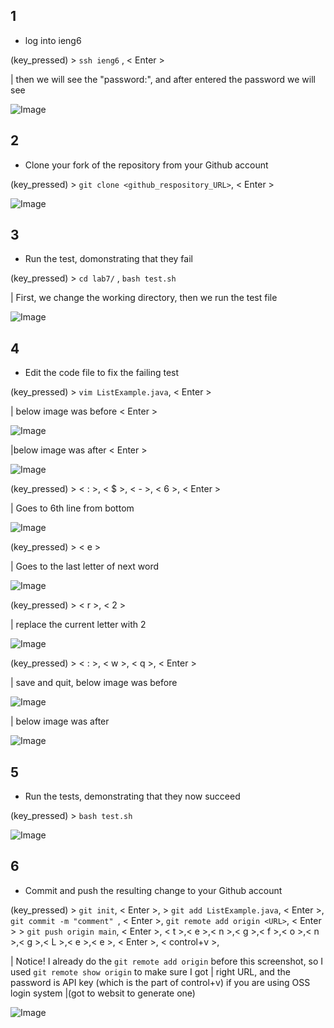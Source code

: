 
## 1
  * log into ieng6
 
(key_pressed) > `ssh ieng6` , < Enter >

  | then we will see the "password:", and after entered the password we will see

  ![Image](https://tengfonglee.github.io/cse15l-lab-reports/lab4/photo/login.png)

## 2
  * Clone your fork of the repository from your Github account
  
(key_pressed) > `git clone <github_respository_URL>`, < Enter >
  

  ![Image](https://tengfonglee.github.io/cse15l-lab-reports/lab4/photo/git_clone.png)
  
## 3
  * Run the test, domonstrating that they fail
  
(key_pressed) > `cd lab7/` , `bash test.sh`
  
  | First, we change the working directory, then we run the test file
  
  ![Image](https://tengfonglee.github.io/cse15l-lab-reports/lab4/photo/test1.png)
  
## 4
  * Edit the code file to fix the failing test
  
 (key_pressed) > `vim ListExample.java`, < Enter >
  
  | below image was before < Enter >
  
  ![Image](https://tengfonglee.github.io/cse15l-lab-reports/lab4/photo/vim.png)
  
  |below image was after < Enter >
  
  ![Image](https://tengfonglee.github.io/cse15l-lab-reports/lab4/photo/after_vim.png)

  
 (key_pressed) >  < : >, < $ >, < - >, < 6 >, < Enter >
  
  | Goes to 6th line from bottom
  
  ![Image](https://tengfonglee.github.io/cse15l-lab-reports/lab4/photo/G.png)
  
 (key_pressed) >  < e >
  
  | Goes to the last letter of next word
  
  ![Image](https://tengfonglee.github.io/cse15l-lab-reports/lab4/photo/e.png)

  
 (key_pressed) >  < r >, < 2 >
  
  | replace the current letter with 2
  
  ![Image](https://tengfonglee.github.io/cse15l-lab-reports/lab4/photo/r2.png)

  
 (key_pressed) >  < : >, < w >, < q >, < Enter >
  
  | save and quit, below image was before <Enter>
  
  ![Image](https://tengfonglee.github.io/cse15l-lab-reports/lab4/photo/wq.png)
  
  | below image was after <Enter>
  
  ![Image](https://tengfonglee.github.io/cse15l-lab-reports/lab4/photo/after_wq.png)
  
## 5
  * Run the tests, demonstrating that they now succeed
  
  (key_pressed) > `bash test.sh`
  
   ![Image](https://tengfonglee.github.io/cse15l-lab-reports/lab4/photo/test2.png)
  
## 6
  * Commit and push the resulting change to your Github account
  
  (key_pressed) > `git init`, < Enter >, 
                  > `git add ListExample.java`, < Enter >,  `git commit -m "comment" `, < Enter >, `git remote add origin <URL>`, < Enter >
                  > `git push origin main`, < Enter >, < t >,< e >,< n >,< g >,< f >,< o >,< n >,< g >,< L >,< e >,< e >, < Enter >, < control+v >, <Enter>
  
  | Notice! I already do the `git remote add origin` before this screenshot, so I used `git remote show origin` to make sure I got
    | right URL, and the password is API key (which is the part of control+v) if you are using OSS login system 
      |(got to websit to generate one)
  
  ![Image](https://tengfonglee.github.io/cse15l-lab-reports/lab4/photo/git_push2.0.png)

  
  



  
  
  
  
  
  

  


